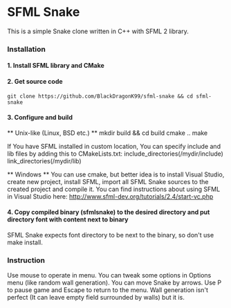 # SFML Snake
This is a simple Snake clone written in C++ with SFML 2 library.

### Installation

#### 1. Install SFML library and CMake

#### 2. Get source code

    git clone https://github.com/BlackDragonK99/sfml-snake && cd sfml-snake
    
#### 3. Configure and build
** Unix-like (Linux, BSD etc.) **
    mkdir build && cd build
    cmake ..
    make
    
If You have SFML installed in custom location, You can specify include and lib files by adding this to CMakeLists.txt:
    include_directories(/mydir/include)
    link_directories(/mydir/lib)
    
** Windows **
You can use cmake, but better idea is to install Visual Studio, create new project, install SFML, import all SFML Snake sources to the created project and compile it. You can find instructions about using SFML in Visual Studio here:
http://www.sfml-dev.org/tutorials/2.4/start-vc.php
    
#### 4. Copy compiled binary (sfmlsnake) to the desired directory and put directory font with content next to binary
SFML Snake expects font directory to be next to the binary, so don't use make install.

### Instruction
Use mouse to operate in menu. You can tweak some options in Options menu (like random wall generation). You can move Snake by arrows. Use P to pause game and Escape to return to the menu. Wall generation isn't perfect (It can leave empty field surrounded by walls) but it is.
